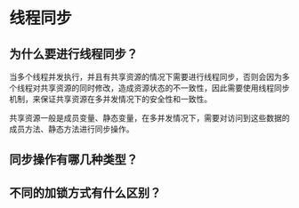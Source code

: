 # 线程同步

## 为什么要进行线程同步？

当多个线程并发执行，并且有共享资源的情况下需要进行线程同步，否则会因为多个线程对共享资源的同时修改，造成资源状态的不一致性，因此需要使用线程同步机制，来保证共享资源在多并发情况下的安全性和一致性。

共享资源一般是成员变量、静态变量，在多并发情况下，需要对访问到这些数据的成员方法、静态方法进行同步操作。

## 同步操作有哪几种类型？

## 不同的加锁方式有什么区别？

